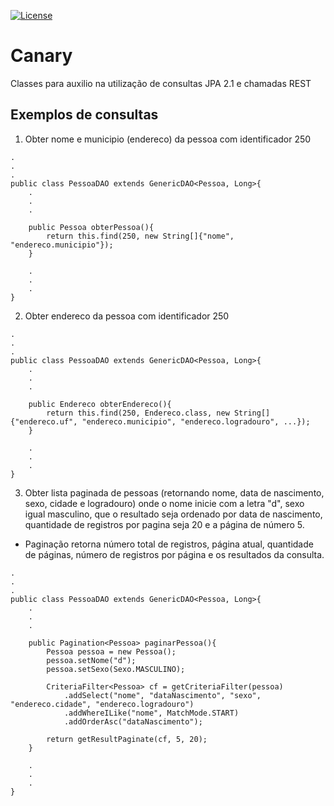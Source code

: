 [![License](http://img.shields.io/:license-apache-blue.svg)](http://www.apache.org/licenses/LICENSE-2.0.html)

# Canary

Classes para auxilio na utilização de consultas JPA 2.1 e chamadas REST

## Exemplos de consultas

1. Obter nome e municipio (endereco) da pessoa com identificador 250

```
.
.
.
public class PessoaDAO extends GenericDAO<Pessoa, Long>{
	.
	.
	.

	public Pessoa obterPessoa(){
		return this.find(250, new String[]{"nome", "endereco.municipio"});
	}

	.
	.
	.
}

```

2. Obter endereco da pessoa com identificador 250

```
.
.
.
public class PessoaDAO extends GenericDAO<Pessoa, Long>{
	.
	.
	.

	public Endereco obterEndereco(){
		return this.find(250, Endereco.class, new String[] {"endereco.uf", "endereco.municipio", "endereco.logradouro", ...});
	}

	.
	.
	.
}

```

3. Obter lista paginada de pessoas (retornando nome, data de nascimento, sexo, cidade e logradouro) onde o nome inicie com a letra "d", sexo igual masculino, que o resultado seja ordenado por data de nascimento, quantidade de registros por pagina seja 20 e a página de número 5.

* Paginação retorna número total de registros, página atual, quantidade de páginas, número de registros por página e os resultados da consulta.

```
.
.
.
public class PessoaDAO extends GenericDAO<Pessoa, Long>{
	.
	.
	.

	public Pagination<Pessoa> paginarPessoa(){
		Pessoa pessoa = new Pessoa();
		pessoa.setNome("d");
		pessoa.setSexo(Sexo.MASCULINO);
		
		CriteriaFilter<Pessoa> cf = getCriteriaFilter(pessoa)
			.addSelect("nome", "dataNascimento", "sexo", "endereco.cidade", "endereco.logradouro")
			.addWhereILike("nome", MatchMode.START)
			.addOrderAsc("dataNascimento");
				
		return getResultPaginate(cf, 5, 20);
	}

	.
	.
	.
}
```